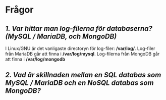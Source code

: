 # Frågor
## *1. Var hittar man log-filerna för databaserna? (MySQL / MariaDB, och MongoDB)*
I Linux/GNU är det vanligaste directoryn för log-filer: **/var/log/**.
Log-filer från MariaDB går att finna i **/var/log/mysql**.
Log-filerna från MongoDB går att finna i **/var/log/mongodb**

## *2. Vad är skillnaden mellan en SQL databas som MySQL / MariaDB och en NoSQL databas som MongoDB?*



